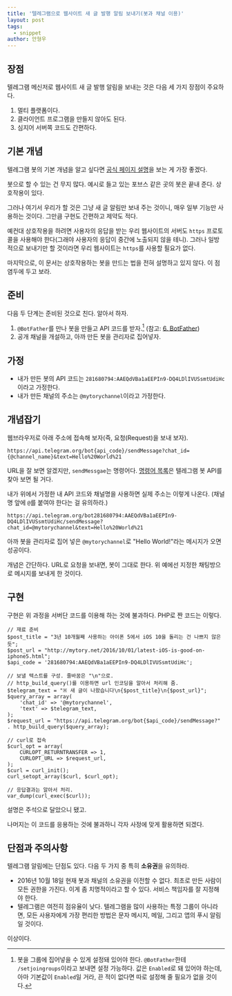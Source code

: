 ```yaml
---
title: '텔레그램으로 웹사이트 새 글 발행 알림 보내기(봇과 채널 이용)'
layout: post
tags:
  - snippet
author: 안형우
---
```


## 장점

텔레그램 메신저로 웹사이트 새 글 발행 알림을 보내는 것은 다음 세 가지 장점이 주요하다.

1. 멀티 플랫폼이다.
2. 클라이언트 프로그램을 만들지 않아도 된다.
3. 심지어 서버쪽 코드도 간편하다.


## 기본 개념

텔레그램 봇의 기본 개념을 알고 싶다면 [공식 페이지 설명](https://core.telegram.org/bots)을 보는 게 가장 좋겠다. 

봇으로 할 수 있는 건 무지 많다. 예시로 들고 있는 포브스 같은 곳의 봇은 끝내 준다. 상호작용이 있다.

그러나 여기서 우리가 할 것은 그냥 새 글 알림만 보내 주는 것이니, 매우 일부 기능만 사용하는 것이다. 그만큼 구현도 간편하고 제약도 적다.

예컨대 상호작용을 하려면 사용자의 응답을 받는 우리 웹사이트의 서버도 `https` 프로토콜을 사용해야 한다(그래야 사용자의 응답이 중간에 노출되지 않을 테니). 그러나 일방적으로 보내기만 할 것이라면 우리 웹사이트는 `https`를 사용할 필요가 없다.

마지막으로, 이 문서는 상호작용하는 봇을 만드는 법을 전혀 설명하고 있지 않다. 이 점 염두에 두고 보라.


## 준비

다음 두 단계는 준비된 것으로 친다. 알아서 하자.

1. `@BotFather`를 만나 봇을 만들고 API 코드를 받자.[^fn1] (참고: [6. BotFather](https://core.telegram.org/bots#6-botfather))
2. 공개 채널을 개설하고, 아까 만든 봇을 관리자로 집어넣자.


## 가정

- 내가 만든 봇의 API 코드는 `281680794:AAEQdVBa1aEEPIn9-DQ4LDlIVUSsmtUdiHc`이라고 가정한다.
- 내가 만든 채널의 주소는 `@mytorychannel`이라고 가정한다.


## 개념잡기

웹브라우저로 아래 주소에 접속해 보자(즉, 요청(Request)을 보내 보자).

    https://api.telegram.org/bot{api_code}/sendMessage?chat_id={@channel_name}&text=Hello%20World%21
    
URL을 잘 보면 알겠지만, `sendMessgae`는 명령어다. [명령어 목록](https://core.telegram.org/bots/api#available-methods)은 텔레그램 봇 API를 찾아 보면 될 거다. 

내가 위에서 가정한 내 API 코드와 채널명을 사용하면 실제 주소는 이렇게 나온다. (채널명 앞에 `@`를 붙여야 한다는 걸 유의하라.)

    https://api.telegram.org/bot281680794:AAEQdVBa1aEEPIn9-DQ4LDlIVUSsmtUdiHc/sendMessage?chat_id=@mytorychannel&text=Hello%20World%21
    
아까 봇을 관리자로 집어 넣은 `@mytorychannel`로 "Hello World!"라는 메시지가 오면 성공이다.

개념은 간단하다. URL로 요청을 보내면, 봇이 그대로 한다. 위 예에선 지정한 채팅방으로 메시지를 보내게 한 것이다.


## 구현

구현은 위 과정을 서버단 코드를 이용해 하는 것에 불과하다. PHP로 짠 코드는 이렇다.

    // 재료 준비
    $post_title = "3년 10개월째 사용하는 아이폰 5에서 iOS 10을 돌리는 건 나쁘지 않은 듯";
    $post_url = "http://mytory.net/2016/10/01/latest-iOS-is-good-on-iphone5.html";
    $api_code = '281680794:AAEQdVBa1aEEPIn9-DQ4LDlIVUSsmtUdiHc';
    
    // 보낼 텍스트를 구성. 줄바꿈은 "\n"으로.
    // http_build_query()를 이용하면 url 인코딩을 알아서 처리해 줌.
    $telegram_text = "※ 새 글이 나왔습니다\n{$post_title}\n{$post_url}";
    $query_array = array(
        'chat_id' => '@mytorychannel',
        'text' => $telegram_text,
    );
    $request_url = "https://api.telegram.org/bot{$api_code}/sendMessage?" . http_build_query($query_array);
    
    // curl로 접속
    $curl_opt = array(
        CURLOPT_RETURNTRANSFER => 1,
        CURLOPT_URL => $request_url,
    );
    $curl = curl_init();
    curl_setopt_array($curl, $curl_opt);
    
    // 응답결과는 알아서 처리.
    var_dump(curl_exec($curl));
    
설명은 주석으로 달았으니 됐고. 

나머지는 이 코드를 응용하는 것에 불과하니 각자 사정에 맞게 활용하면 되겠다.


## 단점과 주의사항

텔레그램 알림에는 단점도 있다. 다음 두 가지 중 특히 **소유권**을 유의하라.

- 2016년 10월 18일 현재 봇과 채널의 소유권을 이전할 수 없다. 최초로 만든 사람이 모든 권한을 가진다. 이게 좀 치명적이라고 할 수 있다. 서비스 책임자를 잘 지정해야 한다.
- 텔레그램은 여전히 점유율이 낮다. 텔레그램을 많이 사용하는 특정 그룹이 아니라면, 모든 사용자에게 가장 편리한 방법은 문자 메시지, 메일, 그리고 앱의 푸시 알림일 것이다.

이상이다.


[^fn1]: 봇을 그룹에 집어넣을 수 있게 설정돼 있어야 한다. `@BotFather`한테 `/setjoingroups`이라고 보내면 설정 가능하다. 값은 `Enabled`로 돼 있어야 하는데, 아마 기본값이 `Enabled`일 거라, 끈 적이 없다면 따로 설정해 줄 필요가 없을 것이다.
